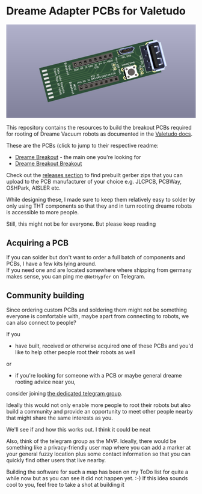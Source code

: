 # Dreame Adapter PCBs for Valetudo

[<img src="./pcbs/dreamebreakout/img/breakout.png" width=750>](./pcbs/dreamebreakout/img/breakout.png)

This repository contains the resources to build the breakout PCBs required for rooting of Dreame Vacuum robots
as documented in the [Valetudo docs](https://valetudo.cloud).

These are the PCBs (click to jump to their respective readme:
- [Dreame Breakout](./pcbs/dreamebreakout/) - the main one you're looking for
- [Dreame Breakout Breakout](./pcbs/dreamebreakoutbreakout)


Check out the [releases section](https://github.com/Hypfer/valetudo-dreameadapter/releases) to find prebuilt gerber zips
that you can upload to the PCB manufacturer of your choice e.g. JLCPCB, PCBWay, OSHPark, AISLER etc.

While designing these, I made sure to keep them relatively easy to solder by only using THT components so that they
and in turn rooting dreame robots is accessible to more people.

Still, this might not be for everyone. But please keep reading

## Acquiring a PCB

If you can solder but don't want to order a full batch of components and PCBs, I have a few kits lying around.<br/>
If you need one and are located somewhere where shipping from germany makes sense, you can ping me `@NotHypfer` on Telegram.

## Community building

Since ordering custom PCBs and soldering them might not be something everyone is comfortable with, 
maybe apart from connecting to robots, we can also connect to people?

If you 
- have built, received or otherwise acquired one of these PCBs and you'd like to help other people root their robots as well

or
- if you're looking for someone with a PCB or maybe general dreame rooting advice near you, 

consider joining [the dedicated telegram group](https://t.me/+FAXBhvFutfYxYzVi).

Ideally this would not only enable more people to root their robots but also build a community and provide an opportunity
to meet other people nearby that might share the same interests as you.

We'll see if and how this works out. I think it could be neat


Also, think of the telegram group as the MVP. Ideally, there would be something like a privacy-friendly user map
where you can add a marker at your general fuzzy location plus some contact information so that you can quickly find other users that live nearby.

Building the software for such a map has been on my ToDo list for quite a while now but as you can see it did not happen yet. :-)
If this idea sounds cool to you, feel free to take a shot at building it